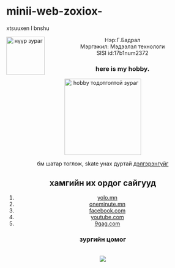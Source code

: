 # minii-web-zoxiox-
xtsuuxen l bnshu 
<html>
<head> 
<Border=1px solid=black>
 <title> my page </title>
 </head>
     <body>
	 <center> 


<img src="edr.jpg" wight="100" height="100" alt="нүүр зураг" align=left />
<div>Нэр:Г.Бадрал </div>	
<div> Мэргэжил: Мэдээлэл технологи </div> 
<div>SISI id:17b1num2372 </div></body>
     <body> 

<p><h3> here is my hobby. </h3></p>
<img src="aww.png" wight="200" height="200"  alt="hobby тодотголтой зураг" >
<p> бм шатар тоглож, skate унах дуртай  <a href="hobby.html"> дэлгэрэнгүйг </a> </p>
     </body>
<h2>хамгийн их ордог сайгууд</h2>

<center> <Ol>
  <li> <a href=https://www.yolo.mn/"> yolo.mn </a> </li>
  <li><a href=https://www.oneminute.mn/"> oneminute.mn </a></li>
  <li><a href=https://www.facebook.com/"> facebook.com </a></li>
   <li><a href=https://www.youtube.com/"> youtube.com </a></li>
    <li><a href=https://www.9gag.com/"> 9gag.com </a></li>
</ol> </center>  
<h3> зургийн цомог </h3> <br>
<img src="girl.jpg">
</center>
</body>
</html>
